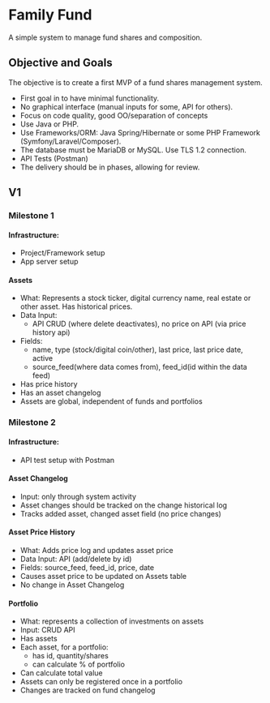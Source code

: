 # Family Fund
A simple system to manage fund shares and composition.

## Objective and Goals

The objective is to create a first MVP of a fund shares management system.
* First goal in to have minimal functionality. 
* No graphical interface (manual inputs for some, API for others).
* Focus on code quality, good OO/separation of concepts 
* Use Java or PHP.
* Use Frameworks/ORM: Java Spring/Hibernate or some PHP Framework (Symfony/Laravel/Composer).
* The database must be  MariaDB or MySQL. Use TLS 1.2 connection.
* API Tests (Postman)
* The delivery should be in phases, allowing for review.

## V1

### Milestone 1 
#### Infrastructure:
* Project/Framework setup
* App server setup

#### Assets
* What: Represents a stock ticker, digital currency name, real estate or other asset. Has historical prices.
* Data Input:
    * API CRUD (where delete deactivates), no price on API (via price history api)
* Fields: 
    * name, type (stock/digital coin/other), last price, last price date, active
    *  source_feed(where data comes from), feed_id(id within the data feed)
* Has price history
* Has an asset changelog
* Assets are global, independent of funds and portfolios

### Milestone 2
#### Infrastructure:
* API test setup with Postman

#### Asset Changelog
* Input: only through system activity
* Asset changes should be tracked on the change historical log 
* Tracks added asset, changed asset field (no price changes)

#### Asset Price History
* What: Adds price log and updates asset price
* Data Input: API (add/delete by id)
* Fields: source_feed, feed_id, price, date
* Causes asset price to be updated on Assets table
* No change in Asset Changelog

#### Portfolio
* What: represents a collection of investments on assets
* Input: CRUD API
* Has assets
* Each asset, for a portfolio: 
    * has id, quantity/shares
    * can calculate % of portfolio
* Can calculate total value
* Assets can only be registered once in a portfolio
* Changes are tracked on fund changelog

